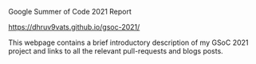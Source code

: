 Google Summer of Code 2021 Report

https://dhruv9vats.github.io/gsoc-2021/

This webpage contains a brief introductory description of my GSoC 2021 project and links to all the relevant pull-requests and blogs posts.

